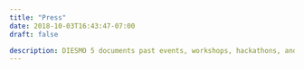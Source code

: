 ```yaml
---
title: "Press"
date: 2018-10-03T16:43:47-07:00
draft: false

description: DIESMO 5 documents past events, workshops, hackathons, and milestones so that users can stay on top of the daily dose of Diesmo 5.
---
```

